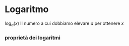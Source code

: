 # Logaritmo
$\log_a(x)$
Il numero a cui dobbiamo elevare $a$ per ottenere $x$

### proprietà dei logaritmi